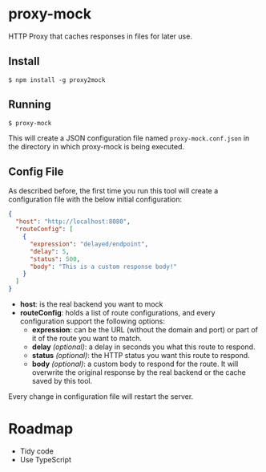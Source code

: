 # proxy-mock
HTTP Proxy that caches responses in files for later use.

## Install
```
$ npm install -g proxy2mock
```

## Running
```
$ proxy-mock
```
This will create a JSON configuration file named `proxy-mock.conf.json` in the directory in which proxy-mock is being executed.

## Config File
As described before, the first time you run this tool will create a configuration file with the below initial configuration:
```json
{
  "host": "http://localhost:8080",
  "routeConfig": [
    {
      "expression": "delayed/endpoint",
      "delay": 5,
      "status": 500,
      "body": "This is a custom response body!"
    }
  ]
}
```

* **host**: is the real backend you want to mock
* **routeConfig**: holds a list of route configurations, and every configuration support the following options:
    * **expression**: can be the URL (without the domain and port) or part of it of the route you want to match.
    * **delay** *(optional)*: a delay in seconds you what this route to respond.
    * **status** *(optional)*: the HTTP status you want this route to respond.
    * **body** *(optional)*: a custom body to respond for the route. It will overwrite the original response by the real backend or the cache saved by this tool.

Every change in configuration file will restart the server.

# Roadmap
- Tidy code
- Use TypeScript
    
